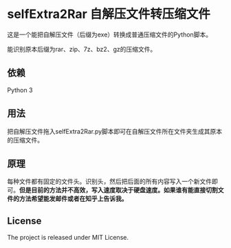 # selfExtra2Rar 自解压文件转压缩文件

这是一个能把自解压文件（后缀为exe）转换成普通压缩文件的Python脚本。

能识别原本后缀为rar、zip、7z、bz2、gz的压缩文件。

## 依赖 

Python 3

## 用法 

把自解压文件拖入selfExtra2Rar.py脚本即可在自解压文件所在文件夹生成其原本的压缩文件。

## 原理

每种文件都有固定的文件头。识别头，然后把后面的所有内容写入一个新文件即可。**但是目前的方法并不高效，写入速度取决于硬盘速度。如果谁有能直接切割文件的方法希望能发邮件或者在知乎上告诉我。**

## License

The project is released under MIT License.